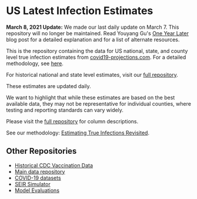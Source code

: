 # US Latest Infection Estimates

**March 8, 2021 Update:** We made our last daily update on March 7. This repository will no longer be maintained. Read Youyang Gu's [One Year Later](https://youyanggu.com/blog/one-year-later) blog post for a detailed explanation and for a list of alternate resources.

This is the repository containing the data for US national, state, and county level true infection estimates from [covid19-projections.com](https://covid19-projections.com/). For a detailed methodology, see [here](https://covid19-projections.com/estimating-true-infections-revisited/).

For historical national and state level estimates, visit our [full repository](https://github.com/youyanggu/covid19_projections/tree/master/infection_estimates).

These estimates are updated daily.

We want to highlight that while these estimates are based on the best available data, they may not be representative for individual counties, where testing and reporting standards can vary widely.

Please visit the [full repository](https://github.com/youyanggu/covid19_projections/tree/master/infection_estimates) for column descriptions.

See our methodology: [Estimating True Infections Revisited](http://covid19-projections.com/estimating-true-infections-revisited).

## Other Repositories

- [Historical CDC Vaccination Data](https://github.com/youyanggu/covid19-cdc-vaccination-data)
- [Main data repository](https://github.com/youyanggu/covid19_projections)
- [COVID-19 datasets](https://github.com/youyanggu/covid19-datasets)
- [SEIR Simulator](https://github.com/youyanggu/yyg-seir-simulator)
- [Model Evaluations](https://github.com/youyanggu/covid19-forecast-hub-evaluation)
